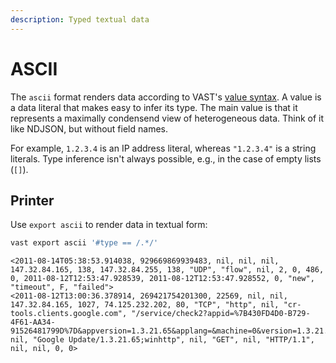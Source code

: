```yaml
---
description: Typed textual data
---
```


# ASCII

The `ascii` format renders data according to VAST's [value
syntax][expression-values]. A value is a data literal that makes easy to infer
its type. The main value is that it represents a maximally condensend view of
heterogeneous data. Think of it like NDJSON, but without field names.

[expression-values]: ../language/expressions.md#values

For example, `1.2.3.4` is an IP address literal, whereas `"1.2.3.4"`
is a string literals. Type inference isn't always possible, e.g., in the case of
empty lists (`[]`).

## Printer

Use `export ascii` to render data in textual form:

```bash
vast export ascii '#type == /.*/'
```

```
<2011-08-14T05:38:53.914038, 929669869939483, nil, nil, nil, 147.32.84.165, 138, 147.32.84.255, 138, "UDP", "flow", nil, 2, 0, 486, 0, 2011-08-12T12:53:47.928539, 2011-08-12T12:53:47.928552, 0, "new", "timeout", F, "failed">
<2011-08-12T13:00:36.378914, 269421754201300, 22569, nil, nil, 147.32.84.165, 1027, 74.125.232.202, 80, "TCP", "http", nil, "cr-tools.clients.google.com", "/service/check2?appid=%7B430FD4D0-B729-4F61-AA34-91526481799D%7D&appversion=1.3.21.65&applang=&machine=0&version=1.3.21.65&osversion=5.1&servicepack=Service%20Pack%202", nil, "Google Update/1.3.21.65;winhttp", nil, "GET", nil, "HTTP/1.1", nil, nil, 0, 0>
```
